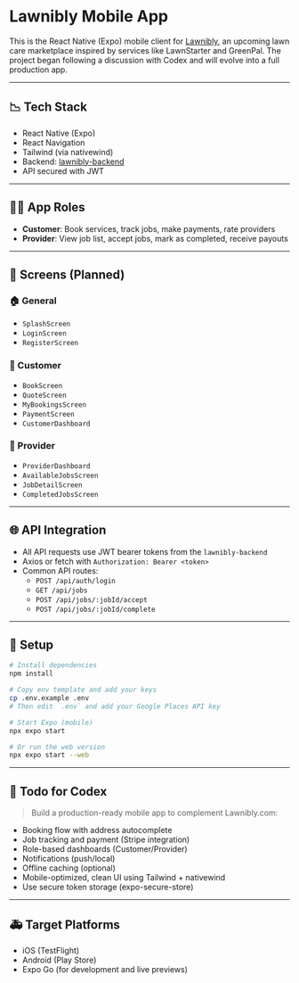 # Lawnibly Mobile App

This is the React Native (Expo) mobile client for [Lawnibly](https://lawnibly.com), an upcoming lawn care marketplace inspired by services like LawnStarter and GreenPal. The project began following a discussion with Codex and will evolve into a full production app.

---

## 📉 Tech Stack

- React Native (Expo)
- React Navigation
- Tailwind (via nativewind)
- Backend: [lawnibly-backend](https://github.com/your-org/lawnibly-backend)
- API secured with JWT

---

## 🧑‍🚒 App Roles

- **Customer**: Book services, track jobs, make payments, rate providers
- **Provider**: View job list, accept jobs, mark as completed, receive payouts

---

## 📅 Screens (Planned)

### 🏠 General
- `SplashScreen`
- `LoginScreen`
- `RegisterScreen`

### 🧳 Customer
- `BookScreen`
- `QuoteScreen`
- `MyBookingsScreen`
- `PaymentScreen`
- `CustomerDashboard`

### 💼 Provider
- `ProviderDashboard`
- `AvailableJobsScreen`
- `JobDetailScreen`
- `CompletedJobsScreen`

---

## 🌐 API Integration

- All API requests use JWT bearer tokens from the `lawnibly-backend`
- Axios or fetch with `Authorization: Bearer <token>`
- Common API routes:
  - `POST /api/auth/login`
  - `GET /api/jobs`
  - `POST /api/jobs/:jobId/accept`
  - `POST /api/jobs/:jobId/complete`

---

## 🚀 Setup

```bash
# Install dependencies
npm install

# Copy env template and add your keys
cp .env.example .env
# Then edit `.env` and add your Google Places API key

# Start Expo (mobile)
npx expo start

# Or run the web version
npx expo start --web
```

---

## 🚩 Todo for Codex

> Build a production-ready mobile app to complement Lawnibly.com:

- Booking flow with address autocomplete
- Job tracking and payment (Stripe integration)
- Role-based dashboards (Customer/Provider)
- Notifications (push/local)
- Offline caching (optional)
- Mobile-optimized, clean UI using Tailwind + nativewind
- Use secure token storage (expo-secure-store)

---

## 🚑 Target Platforms

- iOS (TestFlight)
- Android (Play Store)
- Expo Go (for development and live previews)
